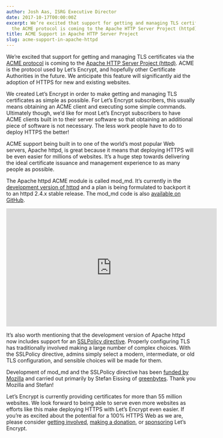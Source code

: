 ```yaml
---
author: Josh Aas, ISRG Executive Director
date: 2017-10-17T00:00:00Z
excerpt: We’re excited that support for getting and managing TLS certificates via
  the ACME protocol is coming to the Apache HTTP Server Project (httpd).
title: ACME Support in Apache HTTP Server Project
slug: acme-support-in-apache-httpd
---
```


We’re excited that support for getting and managing TLS certificates via the [ACME protocol](https://tools.ietf.org/html/draft-ietf-acme-acme-07) is coming to the [Apache HTTP Server Project (httpd)](https://httpd.apache.org/). ACME is the protocol used by Let’s Encrypt, and hopefully other Certificate Authorities in the future. We anticipate this feature will significantly aid the adoption of HTTPS for new and existing websites.

We created Let’s Encrypt in order to make getting and managing TLS certificates as simple as possible. For Let’s Encrypt subscribers, this usually means obtaining an ACME client and executing some simple commands. Ultimately though, we’d like for most Let’s Encrypt subscribers to have ACME clients built in to their server software so that obtaining an additional piece of software is not necessary. The less work people have to do to deploy HTTPS the better!

ACME support being built in to one of the world’s most popular Web servers, Apache httpd, is great because it means that deploying HTTPS will be even easier for millions of websites. It’s a huge step towards delivering the ideal certificate issuance and management experience to as many people as possible.

The Apache httpd ACME module is called mod_md. It’s currently in the [development version of httpd](https://svn.apache.org/viewvc/httpd/httpd/trunk/modules/md/) and a plan is being formulated to backport it to an httpd 2.4.x stable release. The mod_md code is also [available on GitHub](https://github.com/icing/mod_md).

<div style="text-align: center;"><iframe width="560" height="315" src="https://www.youtube-nocookie.com/embed/gNJUpzNNWMw?rel=0" frameborder="0" allowfullscreen></iframe></div>

It’s also worth mentioning that the development version of Apache httpd now includes support for an [SSLPolicy directive](https://httpd.apache.org/docs/trunk/mod/mod_ssl.html#sslpolicy). Properly configuring TLS has traditionally involved making a large number of complex choices. With the SSLPolicy directive, admins simply select a modern, intermediate, or old TLS configuration, and sensible choices will be made for them.

Development of mod_md and the SSLPolicy directive has been [funded by Mozilla](https://blog.mozilla.org/blog/2017/10/03/mozilla-awards-half-million-open-source-projects/) and carried out primarily by Stefan Eissing of [greenbytes](https://www.greenbytes.de/). Thank you Mozilla and Stefan!

Let’s Encrypt is currently providing certificates for more than 55 million websites. We look forward to being able to serve even more websites as efforts like this make deploying HTTPS with Let’s Encrypt even easier. If you’re as excited about the potential for a 100% HTTPS Web as we are, please consider [getting involved](https://letsencrypt.org/getinvolved/), [making a donation](https://letsencrypt.org/donate/), or [sponsoring](https://letsencrypt.org/become-a-sponsor/) Let’s Encrypt.
